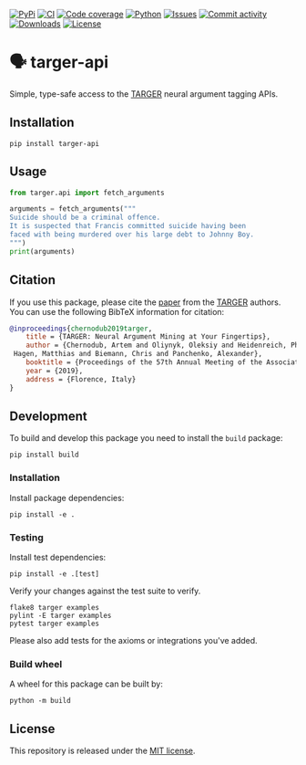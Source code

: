 [![PyPi](https://img.shields.io/pypi/v/targer-api?style=flat-square)](https://pypi.org/project/targer-api/)
[![CI](https://img.shields.io/github/workflow/status/heinrichreimer/targer-api/CI?style=flat-square)](https://github.com/heinrichreimer/targer-api/actions?query=workflow%3A"CI")
[![Code coverage](https://img.shields.io/codecov/c/github/heinrichreimer/targer-api?style=flat-square)](https://codecov.io/github/heinrichreimer/targer-api/)
[![Python](https://img.shields.io/pypi/pyversions/targer-api?style=flat-square)](https://pypi.org/project/targer-api/)
[![Issues](https://img.shields.io/github/issues/heinrichreimer/targer-api?style=flat-square)](https://github.com/heinrichreimer/targer-api/issues)
[![Commit activity](https://img.shields.io/github/commit-activity/m/heinrichreimer/targer-api?style=flat-square)](https://github.com/heinrichreimer/targer-api/commits)
[![Downloads](https://img.shields.io/pypi/dm/targer-api?style=flat-square)](https://pypi.org/project/targer-api/)
[![License](https://img.shields.io/github/license/heinrichreimer/targer-api?style=flat-square)](LICENSE)

# 🗣️ targer-api

Simple, type-safe access to the [TARGER](https://github.com/webis-de/targer/) neural argument tagging APIs.

## Installation

```shell
pip install targer-api
```

## Usage

```python
from targer.api import fetch_arguments

arguments = fetch_arguments("""
Suicide should be a criminal offence. 
It is suspected that Francis committed suicide having been 
faced with being murdered over his large debt to Johnny Boy.
""")
print(arguments)
```

## Citation

If you use this package, please cite the [paper]((https://webis.de/publications.html#bondarenko_2019b))
from the [TARGER](https://github.com/webis-de/targer/) authors. 
You can use the following BibTeX information for citation:

```bibtex
@inproceedings{chernodub2019targer,
    title = {TARGER: Neural Argument Mining at Your Fingertips},
    author = {Chernodub, Artem and Oliynyk, Oleksiy and Heidenreich, Philipp and Bondarenko, Alexander and
 Hagen, Matthias and Biemann, Chris and Panchenko, Alexander},
    booktitle = {Proceedings of the 57th Annual Meeting of the Association of Computational Linguistics (ACL'2019)},
    year = {2019},
    address = {Florence, Italy}
}
```

## Development

To build and develop this package you need to install the `build` package:
```shell
pip install build
```

### Installation

Install package dependencies:
```shell
pip install -e .
```

### Testing

Install test dependencies:
```shell
pip install -e .[test]
```

Verify your changes against the test suite to verify.
```shell
flake8 targer examples
pylint -E targer examples
pytest targer examples
```

Please also add tests for the axioms or integrations you've added.

### Build wheel

A wheel for this package can be built by:
```shell
python -m build
```

## License

This repository is released under the [MIT license](LICENSE).
